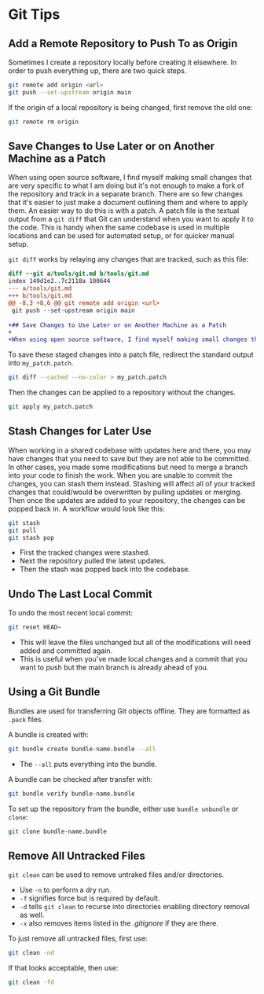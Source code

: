 # Git Tips

## Add a Remote Repository to Push To as Origin

Sometimes I create a repository locally before creating it elsewhere. In order to push everything up, there are two quick steps.
```bash
git remote add origin <url>
git push --set-upstream origin main
```

If the origin of a local repository is being changed, first remove the old one:
```bash
git remote rm origin
```
## Save Changes to Use Later or on Another Machine as a Patch

When using open source software, I find myself making small changes that are very specific to what I am doing but it's not enough to make a fork of the repository and track in a separate branch. There are so few changes that it's easier to just make a document outlining them and where to apply them. An easier way to do this is with a patch. A patch file is the textual output from a `git diff` that Git can understand when you want to apply it to the code. This is handy when the same codebase is used in multiple locations and can be used for automated setup, or for quicker manual setup.

`git diff` works by relaying any changes that are tracked, such as this file:
```diff
diff --git a/tools/git.md b/tools/git.md
index 149d1e2..7c2118a 100644
--- a/tools/git.md
+++ b/tools/git.md
@@ -8,3 +8,6 @@ git remote add origin <url>
 git push --set-upstream origin main
 
+## Save Changes to Use Later or on Another Machine as a Patch
+
+When using open source software, I find myself making small changes that are very specific to what I am doing but it's not enough to make a fork of the repository and track in a separate branch. There are so few changes that it's easier to just make a document outlining them and where to apply them. An easier way to do this is with a patch. A patch file is the textual output from a `git diff` that Git can understand when you want to apply it to the code. This is handy when the same codebase is used in multiple locations and can be used for automated setup, or for quicker manual setup.
```

To save these staged changes into a patch file, redirect the standard output into `my_patch.patch`.
```bash
git diff --cached --no-color > my_patch.patch
```

Then the changes can be applied to a repository without the changes.
```bash
git apply my_patch.patch
```
## Stash Changes for Later Use

When working in a shared codebase with updates here and there, you may have changes that you need to save but they are not able to be committed. In other cases, you made some modifications but need to merge a branch into your code to finish the work. When you are unable to commit the changes, you can stash them instead. Stashing will affect all of your tracked changes that could/would be overwritten by pulling updates or merging. Then once the updates are added to your repository, the changes can be popped back in. A workflow would look like this:
```bash
git stash
git pull
git stash pop
```
- First the tracked changes were stashed.
- Next the repository pulled the latest updates.
- Then the stash was popped back into the codebase.

## Undo The Last Local Commit

To undo the most recent local commit:
```bash
git reset HEAD~
```
- This will leave the files unchanged but all of the modifications will need added and committed again.
- This is useful when you've made local changes and a commit that you want to push but the main branch is already ahead of you.

## Using a Git Bundle

Bundles are used for transferring Git objects offline. They are formatted as `.pack` files.

A bundle is created with:
```bash
git bundle create bundle-name.bundle --all
```
- The `--all` puts everything into the bundle.

A bundle can be checked after transfer with:
```bash
git bundle verify bundle-name.bundle
```

To set up the repository from the bundle, either use `bundle unbundle` or `clone`:
```bash
git clone bundle-name.bundle
```

## Remove All Untracked Files

`git clean` can be used to remove untraked files and/or directories.

- Use `-n` to perform a dry run.
- `-f` signifies force but is required by default.
- `-d` tells `git clean` to recurse into directories enabling directory removal as well.
- `-x` also removes items listed in the *.gitignore* if they are there.

To just remove all untracked files, first use:
```bash
git clean -nd
```

If that looks acceptable, then use:
```bash
git clean -fd
```